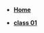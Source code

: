 - [**Home**](https://seidomo.github.io/reading_notes/home) 


- [**class 01**](https://seidomo.github.io/401-reading-notes/class01)
